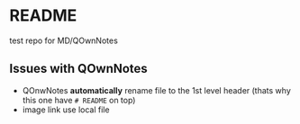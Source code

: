 # README
test repo for MD/QOwnNotes

## Issues with QOwnNotes
- QOnwNotes **automatically** rename file to the 1st level header (thats why this one have `# README` on top)
- image link use local file